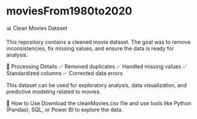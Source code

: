 # moviesFrom1980to2020
📊 Clean Movies Dataset

This repository contains a cleaned movie dataset. The goal was to remove inconsistencies, fix missing values, and ensure the data is ready for analysis.

📌 Processing Details
✅ Removed duplicates
✅ Handled missing values
✅ Standardized columns
✅ Corrected data errors

This dataset can be used for exploratory analysis, data visualization, and predictive modeling related to movies.

🚀 How to Use
Download the cleanMovies.csv file and use tools like Python (Pandas), SQL, or Power BI to explore the data.
